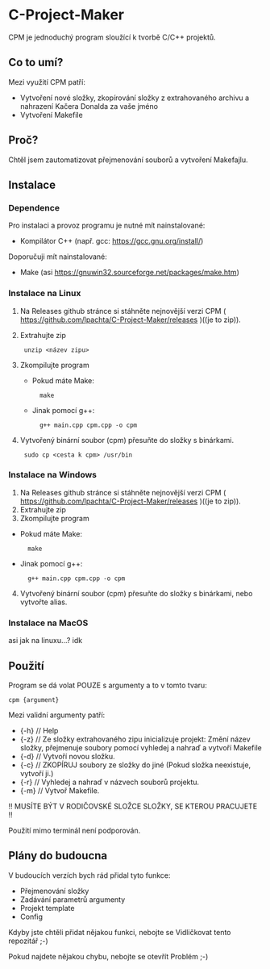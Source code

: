 # C-Project-Maker

CPM je jednoduchý program sloužící k tvorbě C/C++ projektů.

## Co to umí?

Mezi využití CPM patří:

- Vytvoření nové složky, zkopírování složky z extrahovaného archivu a nahrazení Kačera Donalda za vaše jméno
- Vytvoření Makefile

## Proč? 

Chtěl jsem zautomatizovat přejmenování souborů a vytvoření Makefajlu.

## Instalace

### Dependence

Pro instalaci a provoz programu je nutné mít nainstalované:

- Kompilátor C++ (např. gcc: https://gcc.gnu.org/install/)

Doporučuji mít nainstalované:

- Make (asi https://gnuwin32.sourceforge.net/packages/make.htm)

### Instalace na Linux

1. Na Releases github stránce si stáhněte nejnovější verzi CPM ( https://github.com/lpachta/C-Project-Maker/releases )((je to zip)).
2. Extrahujte zip

        unzip <název zipu>

3. Zkompilujte program
    - Pokud máte Make: 
    
            make

    - Jinak pomocí g++:

            g++ main.cpp cpm.cpp -o cpm

4. Vytvořený binární soubor (cpm) přesuňte do složky s binárkami.

        sudo cp <cesta k cpm> /usr/bin

### Instalace na Windows 

1. Na Releases github stránce si stáhněte nejnovější verzi CPM ( https://github.com/lpachta/C-Project-Maker/releases )((je to zip)).
2. Extrahujte zip
3. Zkompilujte program
- Pokud máte Make: 

        make

- Jinak pomocí g++:

        g++ main.cpp cpm.cpp -o cpm

4. Vytvořený binární soubor (cpm) přesuňte do složky s binárkami, nebo vytvořte alias.

### Instalace na MacOS

asi jak na linuxu...? idk

## Použití

Program se dá volat POUZE s argumenty a to v tomto tvaru:

    cpm {argument}

Mezi validní argumenty patří:

- {-h} // Help
- {-z} // Ze složky extrahovaného zipu inicializuje projekt: Změní název složky, přejmenuje soubory pomocí vyhledej a nahraď a vytvoří Makefile
- {-d} // Vytvoří novou složku.
- {-c} // ZKOPÍRUJ soubory ze složky do jiné (Pokud složka neexistuje, vytvoří ji.)
- {-r} // Vyhledej a nahraď v názvech souborů projektu.
- {-m} // Vytvoř Makefile.

!! MUSÍTE BÝT V RODIČOVSKÉ SLOŽCE SLOŽKY, SE KTEROU PRACUJETE !! 

Použití mimo terminál není podporován.

## Plány do budoucna 

V budoucích verzích bych rád přidal tyto funkce: 

- Přejmenování složky
- Zadávání parametrů argumenty
- Projekt template 
- Config

Kdyby jste chtěli přidat nějakou funkci, nebojte se Vidličkovat tento repozitář ;-)

Pokud najdete nějakou chybu, nebojte se otevřít Problém ;-)
